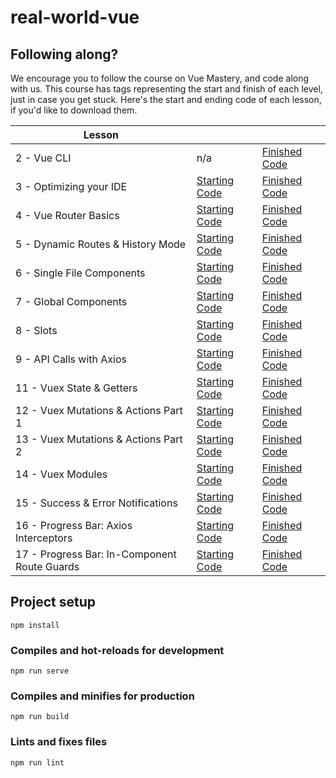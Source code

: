 # real-world-vue

## Following along?

We encourage you to follow the course on Vue Mastery, and code along with us. This course has tags representing the start and finish of each level, just in case you get stuck. Here's the start and ending code of each lesson, if you'd like to download them.

| Lesson                                       |                                                                                                              |                                                                                                                      |
| -------------------------------------------- | ------------------------------------------------------------------------------------------------------------ | -------------------------------------------------------------------------------------------------------------------- |
| 2 - Vue CLI                                  | n/a                                                                                                          | [Finished Code](https://github.com/Code-Pop/real-world-vue/releases/tag/lesson2-cli-finish)                          |
| 3 - Optimizing your IDE                      | [Starting Code](https://github.com/Code-Pop/real-world-vue/releases/tag/lesson3-editor-start)                | [Finished Code](https://github.com/Code-Pop/real-world-vue/releases/tag/lesson3-editor-finish)                       |
| 4 - Vue Router Basics                        | [Starting Code](https://github.com/Code-Pop/real-world-vue/releases/tag/lesson4-routing-start)               | [Finished Code](https://github.com/Code-Pop/real-world-vue/releases/tag/lesson4-routing-finish)                      |
| 5 - Dynamic Routes & History Mode            | [Starting Code](https://github.com/Code-Pop/real-world-vue/releases/tag/lesson5-dynamic-routing-start)       | [Finished Code](https://github.com/Code-Pop/real-world-vue/releases/tag/lesson5-dynamic-routing-finish)              |
| 6 - Single File Components                   | [Starting Code](https://github.com/Code-Pop/real-world-vue/releases/tag/lesson6-sfc-start)                   | [Finished Code](https://github.com/Code-Pop/real-world-vue/releases/tag/lesson6-sfc-finish)                          |
| 7 - Global Components                        | [Starting Code](https://github.com/Code-Pop/real-world-vue/releases/tag/lesson7-global-start)                | [Finished Code](https://github.com/Code-Pop/real-world-vue/releases/tag/lesson7-global-finish)                       |
| 8 - Slots                                    | [Starting Code](https://github.com/Code-Pop/real-world-vue/releases/tag/lesson8-slots-start)                 | [Finished Code](https://github.com/Code-Pop/real-world-vue/releases/tag/lesson8-slots-finish)                        |
| 9 - API Calls with Axios                     | [Starting Code](https://github.com/Code-Pop/real-world-vue/releases/tag/lesson9-axios-start)                 | [Finished Code](https://github.com/Code-Pop/real-world-vue/releases/tag/lesson9-axios-finish)                        |
| 11 - Vuex State & Getters                    | [Starting Code](https://github.com/Code-Pop/real-world-vue/releases/tag/lesson11-vuex-start)                 | [Finished Code](https://github.com/Code-Pop/real-world-vue/releases/tag/lesson11-vuex-finish)                        |
| 12 - Vuex Mutations & Actions Part 1         | [Starting Code](https://github.com/Code-Pop/real-world-vue/releases/tag/lesson12-mutations%26actions1-start) | [Finished Code](https://github.com/Code-Pop/real-world-vue/releases/tag/lesson12-mutations%26actions1-finish)        |
| 13 - Vuex Mutations & Actions Part 2         | [Starting Code](https://github.com/Code-Pop/real-world-vue/releases/tag/lesson13-mutations%26actions2-start) | [Finished Code](https://github.com/Code-Pop/real-world-vue/releases/tag/lesson13-mutations%26actions2-finish)        |
| 14 - Vuex Modules                            | [Starting Code](https://github.com/Code-Pop/real-world-vue/releases/tag/lesson14-modules-start)              | [Finished Code](https://github.com/Code-Pop/real-world-vue/releases/tag/lesson14-modules-finish)                     |
| 15 - Success & Error Notifications           | [Starting Code](https://github.com/Code-Pop/real-world-vue/releases/tag/lesson15-notifications-start)        | [Finished Code](https://github.com/Code-Pop/real-world-vue/releases/tag/lesson15-notifications-finish)               |
| 16 - Progress Bar: Axios Interceptors        | [Starting Code](https://github.com/Code-Pop/real-world-vue/releases/tag/progress-bar-start)                  | [Finished Code](https://github.com/Code-Pop/real-world-vue/releases/tag/progress-bar-axios-interceptors-finish)      |
| 17 - Progress Bar: In-Component Route Guards | [Starting Code](https://github.com/Code-Pop/real-world-vue/releases/tag/progress-bar-start)                  | [Finished Code](https://github.com/Code-Pop/real-world-vue/releases/tag/progressbar-in-component-route-guard-finish) |

## Project setup

```
npm install
```

### Compiles and hot-reloads for development

```
npm run serve
```

### Compiles and minifies for production

```
npm run build
```

### Lints and fixes files

```
npm run lint
```
